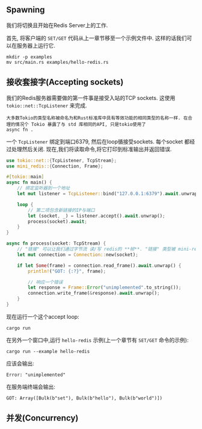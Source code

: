 ## Spawning
我们将切换且开始在Redis Server上的工作.

首先, 将客户端的 `SET/GET` 代码从上一章节移至一个示例文件中. 这样的话我们可以在服务器上运行它.

```shell script
mkdir -p examples
mv src/main.rs examples/hello-redis.rs
```

## 接收套接字(Accepting sockets)
我们的Redis服务器需要做的第一件事是接受入站的TCP sockets. 这使用 `tokio::net::TcpListener` 来完成.

```text
大多数Tokio的类型名称被命名为和Rust标准库中具有等效功能的相同类型的名称一样. 在合理的情况个 Tokio 暴露了与 std 库相同的API, 只是tokio使用了
async fn .
```

一个 `TcpListener` 绑定到端口6379, 然后在loop循接受sockets. 每个socket 都经过处理然后关闭. 现在,我们将读取命令,将它打印到标准输出并返回错误.

```rust
use tokio::net::{TcpListener, TcpStream};
use mini_redis::{Connection, Frame};

#[tokio::main]
async fn main() {
    // 绑定监听器到一个地址
    let mut listener = TcpListener::bind("127.0.0.1:6379").await.unwrap();

    loop {
        // 第二项包含新链接的IP与端口
        let (socket, _) = listener.accept().await.unwrap();
        process(socket).await;
    }
}

async fn process(socket: TcpStream) {
    // "链接" 可以让我们通过字节流 读/写 redis的 **帧**. "链接" 类型被 mini-redis 定义.
    let mut connection = Connection::new(socket);

    if let Some(frame) = connection.read_frame().await.unwrap() {
        println!("GOT: {:?}", frame);

        // 响应一个错误
        let response = Frame::Error("unimplemented".to_string());
        connection.write_frame(&response).await.unwrap();
    }
}
```

现在运行一个这个accept loop:

```shell script
cargo run
```

在另外一个窗口中,运行 `hello-redis` 示例(上一个章节有 `SET/GET` 命令的示例):
```shell script
cargo run --example hello-redis
```

应该会输出:

```shell script
Error: "unimplemented"
```

在服务端终端会输出:

```shell script
GOT: Array([Bulk(b"set"), Bulk(b"hello"), Bulk(b"world")])
```

## 并发(Concurrency)
